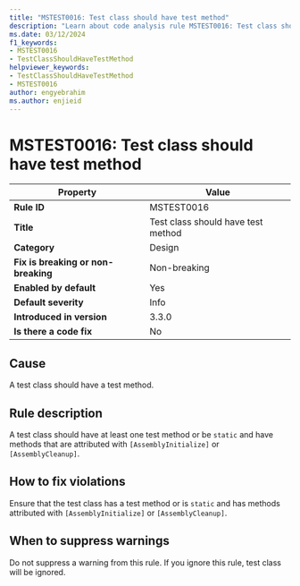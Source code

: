 ```yaml
---
title: "MSTEST0016: Test class should have test method"
description: "Learn about code analysis rule MSTEST0016: Test class should have test method"
ms.date: 03/12/2024
f1_keywords:
- MSTEST0016
- TestClassShouldHaveTestMethod
helpviewer_keywords:
- TestClassShouldHaveTestMethod
- MSTEST0016
author: engyebrahim
ms.author: enjieid
---
```

# MSTEST0016: Test class should have test method

| Property                            | Value                                        |
|-------------------------------------|----------------------------------------------|
| **Rule ID**                         | MSTEST0016                                   |
| **Title**                           | Test class should have test method           |
| **Category**                        | Design                                       |
| **Fix is breaking or non-breaking** | Non-breaking                                 |
| **Enabled by default**              | Yes                                          |
| **Default severity**                | Info                                         |
| **Introduced in version**           | 3.3.0                                        |
| **Is there a code fix**             | No                                           |

## Cause

A test class should have a test method.

## Rule description

A test class should have at least one test method or be `static` and have methods that are attributed with `[AssemblyInitialize]` or `[AssemblyCleanup]`.

## How to fix violations

Ensure that the test class has a test method or is `static` and has methods attributed with `[AssemblyInitialize]` or `[AssemblyCleanup]`.

## When to suppress warnings

Do not suppress a warning from this rule. If you ignore this rule, test class will be ignored.
